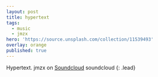 ```yaml
---
layout: post
title: hypertext
tags:
  - music
  - jmzx
hero: 'https://source.unsplash.com/collection/11539493'
overlay: orange
published: true
---
```

Hypertext.
jmzx on [Soundcloud](https://www.soundcloud.com/jmzx/dealin-minds-preview)
soundcloud
{: .lead}
[^1]: soundcloud
